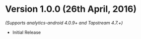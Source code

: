 
Version 1.0.0 (26th April, 2016)
===================================
*(Supports analytics-android 4.0.9+ and Tapstream 4.7.+)*

  * Initial Release
